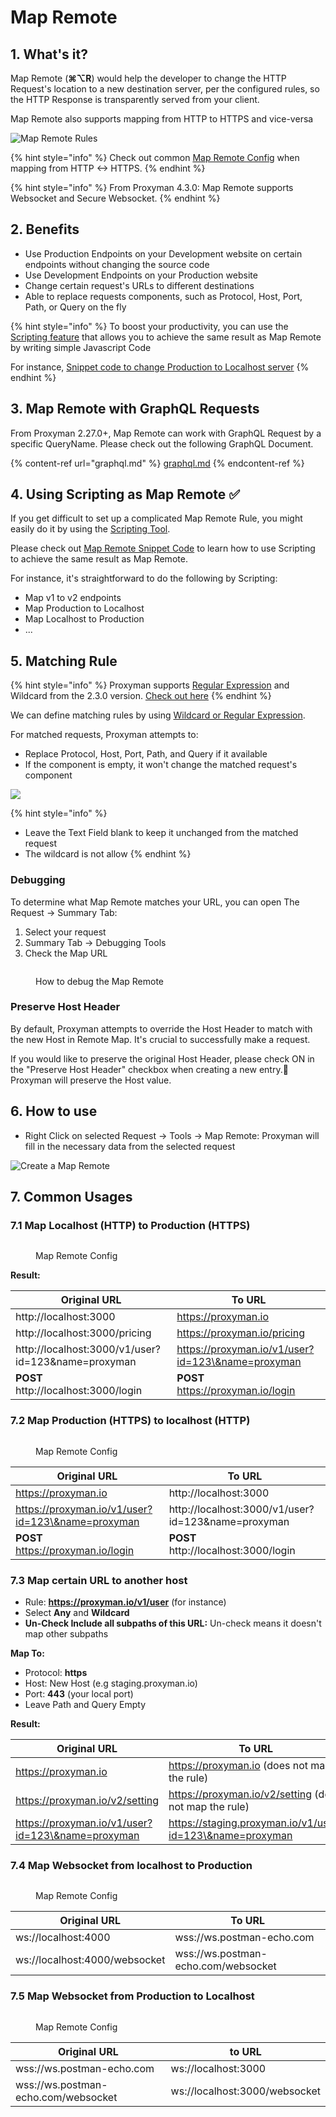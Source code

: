 # Map Remote

## 1. What's it?

Map Remote (**⌘⌥R**) would help the developer to change the HTTP Request's location to a new destination server, per the configured rules, so the HTTP Response is transparently served from your client.

Map Remote also supports mapping from HTTP to HTTPS and vice-versa

![Map Remote Rules](<../.gitbook/assets/Screen Shot 2020-07-19 at 10.17.34.png>)

{% hint style="info" %}
Check out common [Map Remote Config](map-remote.md#7.-common-usages) when mapping from HTTP <-> HTTPS.
{% endhint %}

{% hint style="info" %}
From Proxyman 4.3.0: Map Remote supports Websocket and Secure Websocket.
{% endhint %}

## 2. Benefits

* Use Production Endpoints on your Development website on certain endpoints without changing the source code
* Use Development Endpoints on your Production website
* Change certain request's URLs to different destinations
* Able to replace requests components, such as Protocol, Host, Port, Path, or Query on the fly

{% hint style="info" %}
To boost your productivity, you can use the [Scripting feature](../scripting/script.md#1-whats-it) that allows you to achieve the same result as Map Remote by writing simple Javascript Code

For instance, [Snippet code to change Production to Localhost server](../scripting/snippet-code.md#change-request-destination-schema-host-port-path)
{% endhint %}

## 3. Map Remote with GraphQL Requests

From Proxyman 2.27.0+, Map Remote can work with GraphQL Request by a specific QueryName. Please check out the following GraphQL Document.

{% content-ref url="graphql.md" %}
[graphql.md](graphql.md)
{% endcontent-ref %}

## 4. Using Scripting as Map Remote ✅

If you get difficult to set up a complicated Map Remote Rule, you might easily do it by using the [Scripting Tool](../scripting/script.md#1-whats-it).

Please check out [Map Remote Snippet Code](../scripting/snippet-code.md#8-map-remote-with-scripting) to learn how to use Scripting to achieve the same result as Map Remote.

For instance, it's straightforward to do the following by Scripting:

* Map v1 to v2 endpoints
* Map Production to Localhost
* Map Localhost to Production
* ...

## 5. Matching Rule

{% hint style="info" %}
Proxyman supports [Regular Expression](https://developer.apple.com/documentation/foundation/nsregularexpression#1965590) and Wildcard from the 2.3.0 version. [Check out here](../basic-features/regex.md)
{% endhint %}

We can define matching rules by using [Wildcard or Regular Expression](../basic-features/regex.md).

For matched requests, Proxyman attempts to:

* Replace Protocol, Host, Port, Path, and Query if it available
* If the component is empty, it won't change the matched request's component

![](<../.gitbook/assets/Screen Shot 2020-07-19 at 10.17.44.png>)

{% hint style="info" %}
* Leave the Text Field blank to keep it unchanged from the matched request
* The wildcard is not allow
{% endhint %}

### Debugging

To determine what Map Remote matches your URL, you can open The Request -> Summary Tab:

1. Select your request
2. Summary Tab -> Debugging Tools
3. Check the Map URL

<figure><img src="../.gitbook/assets/CleanShot 2023-02-15 at 09.23.58@2x.jpg" alt=""><figcaption><p>How to debug the Map Remote</p></figcaption></figure>

### Preserve Host Header

By default, Proxyman attempts to override the Host Header to match with the new Host in Remote Map. It's crucial to successfully make a request.

If you would like to preserve the original Host Header, please check ON in the "Preserve Host Header" checkbox when creating a new entry. Proxyman will preserve the Host value.

## 6. How to use

* Right Click on selected Request -> Tools -> Map Remote: Proxyman will fill in the necessary data from the selected request

![Create a Map Remote](<../.gitbook/assets/Screen Shot 2020-04-25 at 16.18.59.png>)

## 7. Common Usages

### 7.1 Map Localhost (HTTP) to Production (HTTPS)

<figure><img src="../.gitbook/assets/Screenshot 2023-02-15 at 09.34.02.png" alt=""><figcaption><p>Map Remote Config</p></figcaption></figure>

**Result:**

| Original URL                                        | To URL                                            |
| --------------------------------------------------- | ------------------------------------------------- |
| http://localhost:3000                               | https://proxyman.io                               |
| http://localhost:3000/pricing                       | https://proxyman.io/pricing                       |
| http://localhost:3000/v1/user?id=123\&name=proxyman | https://proxyman.io/v1/user?id=123\&name=proxyman |
| **POST** http://localhost:3000/login                | **POST** https://proxyman.io/login                |

### 7.2 Map Production (HTTPS) to localhost (HTTP)

<figure><img src="../.gitbook/assets/Screenshot 2023-02-15 at 09.39.50.png" alt=""><figcaption><p>Map Remote Config</p></figcaption></figure>

| Original URL                                      | To URL                                              |
| ------------------------------------------------- | --------------------------------------------------- |
| https://proxyman.io                               | http://localhost:3000                               |
| https://proxyman.io/v1/user?id=123\&name=proxyman | http://localhost:3000/v1/user?id=123\&name=proxyman |
| **POST** https://proxyman.io/login                | **POST** http://localhost:3000/login                |

### 7.3 Map certain URL to another host

* Rule: **https://proxyman.io/v1/user** (for instance)
* Select **Any** and **Wildcard**
* **Un-Check Include all subpaths of this URL:** Un-check means it doesn't map other subpaths

**Map To:**

* Protocol: **https**
* Host: New Host (e.g staging.proxyman.io)
* Port: **443** (your local port)
* Leave Path and Query Empty

**Result:**

| Original URL                                      | To URL                                                    |
| ------------------------------------------------- | --------------------------------------------------------- |
| https://proxyman.io                               | https://proxyman.io (does not map the rule)               |
| https://proxyman.io/v2/setting                    | https://proxyman.io/v2/setting (does not map the rule)    |
| https://proxyman.io/v1/user?id=123\&name=proxyman | https://staging.proxyman.io/v1/user?id=123\&name=proxyman |

### 7.4 Map Websocket from localhost to Production

<figure><img src="../.gitbook/assets/Screenshot 2023-02-15 at 09.29.05.png" alt=""><figcaption><p>Map Remote Config</p></figcaption></figure>

| Original URL                  | To URL                              |
| ----------------------------- | ----------------------------------- |
| ws://localhost:4000           | wss://ws.postman-echo.com           |
| ws://localhost:4000/websocket | wss://ws.postman-echo.com/websocket |

### 7.5 Map Websocket from Production to Localhost

<figure><img src="../.gitbook/assets/Screenshot 2023-02-15 at 09.38.19.png" alt=""><figcaption><p>Map Remote Config</p></figcaption></figure>

| Original URL                        | to URL                        |
| ----------------------------------- | ----------------------------- |
| wss://ws.postman-echo.com           | ws://localhost:3000           |
| wss://ws.postman-echo.com/websocket | ws://localhost:3000/websocket |
